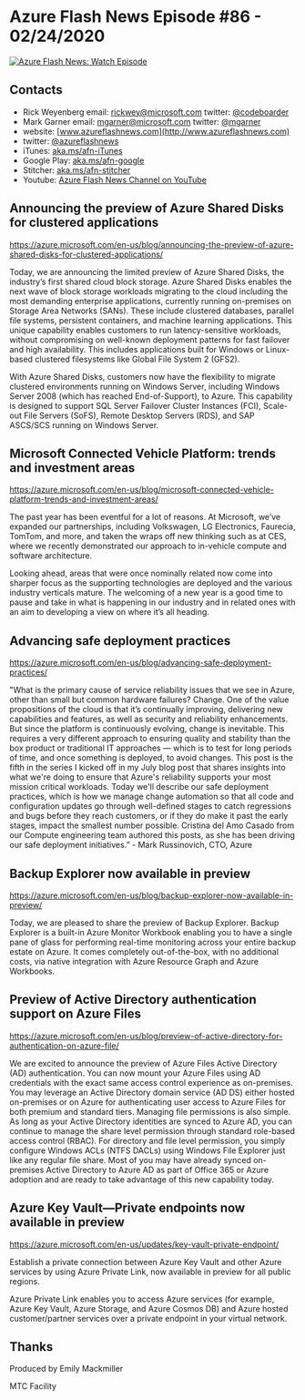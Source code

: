 # Azure Flash News Episode #86 - 02/24/2020

[![Azure Flash News: Watch Episode](https://img.youtube.com/vi/DxELXDHTo8o/0.jpg)](https://youtu.be/DxELXDHTo8o "Azure Flash News: Episode 86")


## Contacts
* Rick Weyenberg  email: rickwey@microsoft.com twitter: [@codeboarder](https://www.twitter.com/codeboarder)
* Mark Garner email: mgarner@microsoft.com twitter: [@mgarner](https://www.twitter.com/mgarner)
* website: [www.azureflashnews.com](http://www.azureflashnews.com)
* twitter: [@azureflashnews](https://www.twitter.com/azureflashnews)
* iTunes: [aka.ms/afn-iTunes](https://aka.ms/afn-iTunes)
* Google Play: [aka.ms/afn-google](https://aka.ms/afn-google)
* Stitcher: [aka.ms/afn-stitcher](https://aka.ms/afn-stitcher)
* Youtube: [Azure Flash News Channel on YouTube](https://www.youtube.com/channel/UCV6U_D4q7OxQaf0rFfEb6fQ)

## Announcing the preview of Azure Shared Disks for clustered applications

https://azure.microsoft.com/en-us/blog/announcing-the-preview-of-azure-shared-disks-for-clustered-applications/

Today, we are announcing the limited preview of Azure Shared Disks, the industry’s first shared cloud block storage. Azure Shared Disks enables the next wave of block storage workloads migrating to the cloud including the most demanding enterprise applications, currently running on-premises on Storage Area Networks (SANs). These include clustered databases, parallel file systems, persistent containers, and machine learning applications. This unique capability enables customers to run latency-sensitive workloads, without compromising on well-known deployment patterns for fast failover and high availability. This includes applications built for Windows or Linux-based clustered filesystems like Global File System 2 (GFS2).

With Azure Shared Disks, customers now have the flexibility to migrate clustered environments running on Windows Server, including Windows Server 2008 (which has reached End-of-Support), to Azure. This capability is designed to support SQL Server Failover Cluster Instances (FCI), Scale-out File Servers (SoFS), Remote Desktop Servers (RDS), and SAP ASCS/SCS running on Windows Server.

## Microsoft Connected Vehicle Platform: trends and investment areas

https://azure.microsoft.com/en-us/blog/microsoft-connected-vehicle-platform-trends-and-investment-areas/

The past year has been eventful for a lot of reasons. At Microsoft, we’ve expanded our partnerships, including Volkswagen, LG Electronics, Faurecia, TomTom, and more, and taken the wraps off new thinking such as at CES, where we recently demonstrated our approach to in-vehicle compute and software architecture.

Looking ahead, areas that were once nominally related now come into sharper focus as the supporting technologies are deployed and the various industry verticals mature. The welcoming of a new year is a good time to pause and take in what is happening in our industry and in related ones with an aim to developing a view on where it’s all heading.

## Advancing safe deployment practices

https://azure.microsoft.com/en-us/blog/advancing-safe-deployment-practices/

"What is the primary cause of service reliability issues that we see in Azure, other than small but common hardware failures? Change. One of the value propositions of the cloud is that it’s continually improving, delivering new capabilities and features, as well as security and reliability enhancements. But since the platform is continuously evolving, change is inevitable. This requires a very different approach to ensuring quality and stability than the box product or traditional IT approaches — which is to test for long periods of time, and once something is deployed, to avoid changes. This post is the fifth in the series I kicked off in my July blog post that shares insights into what we're doing to ensure that Azure's reliability supports your most mission critical workloads. Today we'll describe our safe deployment practices, which is how we manage change automation so that all code and configuration updates go through well-defined stages to catch regressions and bugs before they reach customers, or if they do make it past the early stages, impact the smallest number possible. Cristina del Amo Casado from our Compute engineering team authored this posts, as she has been driving our safe deployment initiatives.” - Mark Russinovich, CTO, Azure

## Backup Explorer now available in preview

https://azure.microsoft.com/en-us/blog/backup-explorer-now-available-in-preview/

Today, we are pleased to share the preview of Backup Explorer. Backup Explorer is a built-in Azure Monitor Workbook enabling you to have a single pane of glass for performing real-time monitoring across your entire backup estate on Azure. It comes completely out-of-the-box, with no additional costs, via native integration with Azure Resource Graph and Azure Workbooks.

## Preview of Active Directory authentication support on Azure Files

https://azure.microsoft.com/en-us/blog/preview-of-active-directory-for-authentication-on-azure-file/

We are excited to announce the preview of Azure Files Active Directory (AD) authentication. You can now mount your Azure Files using AD credentials with the exact same access control experience as on-premises. You may leverage an Active Directory domain service (AD DS) either hosted on-premises or on Azure for authenticating user access to Azure Files for both premium and standard tiers. Managing file permissions is also simple. As long as your Active Directory identities are synced to Azure AD, you can continue to manage the share level permission through standard role-based access control (RBAC). For directory and file level permission, you simply configure Windows ACLs (NTFS DACLs) using Windows File Explorer just like any regular file share. Most of you may have already synced on-premises Active Directory to Azure AD as part of Office 365 or Azure adoption and are ready to take advantage of this new capability today.

## Azure Key Vault—Private endpoints now available in preview

https://azure.microsoft.com/en-us/updates/key-vault-private-endpoint/

Establish a private connection between Azure Key Vault and other Azure services by using Azure Private Link, now available in preview for all public regions.

Azure Private Link enables you to access Azure services (for example, Azure Key Vault, Azure Storage, and Azure Cosmos DB) and Azure hosted customer/partner services over a private endpoint in your virtual network.

## Thanks
Produced by Emily Mackmiller

MTC Facility